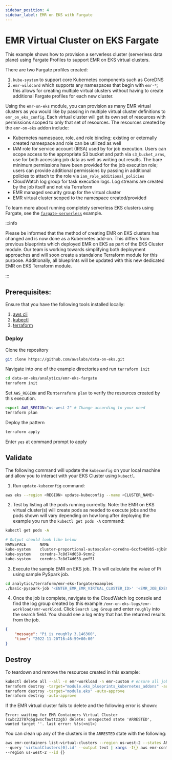```yaml
---
sidebar_position: 4
sidebar_label: EMR on EKS with Fargate
---
```


# EMR Virtual Cluster on EKS Fargate

This example shows how to provision a serverless cluster (serverless data plane) using Fargate Profiles to support EMR on EKS virtual clusters.

There are two Fargate profiles created:
1. `kube-system` to support core Kubernetes components such as CoreDNS
2. `emr-wildcard` which supports any namespaces that begin with `emr-*`; this allows for creating multiple virtual clusters without having to create additional Fargate profiles for each new cluster.

Using the `emr-on-eks` module, you can provision as many EMR virtual clusters as you would like by passing in multiple virtual cluster definitions to `emr_on_eks_config`. Each virtual cluster will get its own set of resources with permissions scoped to only that set of resources. The resources created by the `emr-on-eks` addon include:
- Kubernetes namespace, role, and role binding; existing or externally created namespace and role can be utilized as well
- IAM role for service account (IRSA) used by for job execution. Users can scope access to the appropriate S3 bucket and path via `s3_bucket_arns`, use for both accessing job data as well as writing out results. The bare minimum permissions have been provided for the job execution role; users can provide additional permissions by passing in additional policies to attach to the role via `iam_role_additional_policies`
- CloudWatch log group for task execution logs. Log streams are created by the job itself and not via Terraform
- EMR managed security group for the virtual cluster
- EMR virtual cluster scoped to the namespace created/provided

To learn more about running completely serverless EKS clusters using Fargate, see the [`fargate-serverless`](https://github.com/aws-ia/terraform-aws-eks-blueprints/tree/main/examples/fargate-serverless#serverless-eks-cluster-using-fargate-profiles) example.

:::info

Please be informed that the method of creating EMR on EKS clusters has changed and is now done as a Kubernetes add-on.
This differs from previous blueprints which deployed EMR on EKS as part of the EKS Cluster module.
Our team is working towards simplifying both deployment approaches and will soon create a standalone Terraform module for this purpose.
Additionally, all blueprints will be updated with this new dedicated EMR on EKS Terraform module.

:::

## Prerequisites:

Ensure that you have the following tools installed locally:

1. [aws cli](https://docs.aws.amazon.com/cli/latest/userguide/install-cliv2.html)
2. [kubectl](https://Kubernetes.io/docs/tasks/tools/)
3. [terraform](https://learn.hashicorp.com/tutorials/terraform/install-cli)

### Deploy

Clone the repository

```bash
git clone https://github.com/awslabs/data-on-eks.git
```

Navigate into one of the example directories and run `terraform init`

```bash
cd data-on-eks/analytics/emr-eks-fargate
terraform init
```

Set `AWS_REGION` and Run`terraform plan` to verify the resources created by this execution.

```bash
export AWS_REGION="us-west-2" # Change according to your need
terraform plan
```

Deploy the pattern

```bash
terraform apply
```

Enter `yes` at command prompt to apply

## Validate

The following command will update the `kubeconfig` on your local machine and allow you to interact with your EKS Cluster using `kubectl`.

1. Run `update-kubeconfig` command:

```sh
aws eks --region <REGION> update-kubeconfig --name <CLUSTER_NAME>
```

2. Test by listing all the pods running currently. Note: the EMR on EKS virtual cluster(s) will create pods as needed to execute jobs and the pods shown will vary depending on how long after deploying the example you run the `kubectl get pods -A` command:

```sh
kubectl get pods -A

# Output should look like below
NAMESPACE      NAME                                                       READY   STATUS              RESTARTS   AGE
kube-system    cluster-proportional-autoscaler-coredns-6ccfb4d9b5-sjb8m   1/1     Running             0          8m27s
kube-system    coredns-7c8d74d658-9cmn2                                   1/1     Running             0          8m27s
kube-system    coredns-7c8d74d658-pmf5l                                   1/1     Running             0          7m38s
```

3. Execute the sample EMR on EKS job. This will calculate the value of Pi using sample PySpark job.
```sh
cd analytics/terraform/emr-eks-fargate/examples
./basic-pyspark-job '<ENTER_EMR_EMR_VIRTUAL_CLUSTER_ID>' '<EMR_JOB_EXECUTION_ROLE_ARN>'
```

4. Once the job is complete, navigate to the CloudWatch log console and find the log group created by this example `/emr-on-eks-logs/emr-workload/emr-workload`. Click `Search Log Group` and enter `roughly` into the search field. You should see a log entry that has the returned results from the job.

```json
{
    "message": "Pi is roughly 3.146360",
    "time": "2022-11-20T16:46:59+00:00"
}
```

## Destroy

To teardown and remove the resources created in this example:

```sh
kubectl delete all --all -n emr-workload -n emr-custom # ensure all jobs resources are cleaned up first
terraform destroy -target="module.eks_blueprints_kubernetes_addons" -auto-approve
terraform destroy -target="module.eks" -auto-approve
terraform destroy -auto-approve
```

If the EMR virtual cluster fails to delete and the following error is shown:
```
Error: waiting for EMR Containers Virtual Cluster (xwbc22787q6g1wscfawttzzgb) delete: unexpected state 'ARRESTED', wanted target ''. last error: %!s(<nil>)
```

You can clean up any of the clusters in the `ARRESTED` state with the following:

```sh
aws emr-containers list-virtual-clusters --region us-west-2 --states ARRESTED \
--query 'virtualClusters[0].id' --output text | xargs -I{} aws emr-containers delete-virtual-cluster \
--region us-west-2 --id {}
```

